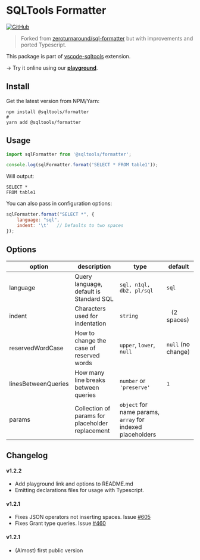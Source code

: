 # SQLTools Formatter

[![GitHub](https://img.shields.io/github/license/mtxr/vscode-sqltools)](https://github.com/mtxr/vscode-sqltools/blob/master/LICENSE)

> Forked from [zeroturnaround/sql-formatter](https://zeroturnaround.github.io/sql-formatter/) but with improvements and ported Typescript.

This package is part of [vscode-sqltools](https://vscode-sqltools.mteixeira.dev/?umd_source=repository&utm_medium=readme&utm_campaign=formatter) extension.

&rarr; Try it online using our **[playground](https://vscode-sqltools.mteixeira.dev/playground/formatter?umd_source=repository&utm_medium=readme&utm_campaign=formatter)**.

## Install

Get the latest version from NPM/Yarn:

```shell
npm install @sqltools/formatter
#
yarn add @sqltools/formatter
```

## Usage

```ts
import sqlFormatter from '@sqltools/formatter';

console.log(sqlFormatter.format('SELECT * FROM table1'));
```

Will output:

```
SELECT *
FROM table1
```

You can also pass in configuration options:

```js
sqlFormatter.format("SELECT *", {
    language: "sql",
    indent: '\t'   // Defaults to two spaces
});
```

## Options

| option | description | type | default |
|--------|-------------|------|---------|
| language | Query language, default is Standard SQL | `sql, n1ql, db2, pl/sql` | `sql` |
| indent | Characters used for indentation | `string` | ` ` (2 spaces)|
| reservedWordCase | How to change the case of reserved words | `upper`, `lower`, `null` | `null` (no change) |
| linesBetweenQueries | How many line breaks between queries | `number` or `'preserve'` | `1` |
| params | Collection of params for placeholder replacement | `object` for name params, `array` for indexed placeholders | |

## Changelog

#### v1.2.2
 - Add playground link and options to README.md
 - Emitting declarations files for usage with Typescript.

#### v1.2.1
  - Fixes JSON operators not inserting spaces. Issue [#605](https://github.com/mtxr/vscode-sqltools/issues/605)
  - Fixes Grant type queries. Issue [#460](https://github.com/mtxr/vscode-sqltools/issues/460)

#### v1.2.1
  - (Almost) first public version
